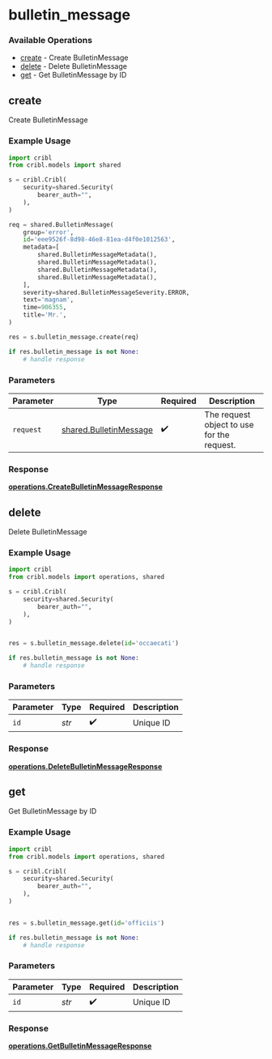 # bulletin_message

### Available Operations

* [create](#create) - Create BulletinMessage
* [delete](#delete) - Delete BulletinMessage
* [get](#get) - Get BulletinMessage by ID

## create

Create BulletinMessage

### Example Usage

```python
import cribl
from cribl.models import shared

s = cribl.Cribl(
    security=shared.Security(
        bearer_auth="",
    ),
)

req = shared.BulletinMessage(
    group='error',
    id='eee9526f-8d98-46e8-81ea-d4f0e1012563',
    metadata=[
        shared.BulletinMessageMetadata(),
        shared.BulletinMessageMetadata(),
        shared.BulletinMessageMetadata(),
        shared.BulletinMessageMetadata(),
    ],
    severity=shared.BulletinMessageSeverity.ERROR,
    text='magnam',
    time=906355,
    title='Mr.',
)

res = s.bulletin_message.create(req)

if res.bulletin_message is not None:
    # handle response
```

### Parameters

| Parameter                                                        | Type                                                             | Required                                                         | Description                                                      |
| ---------------------------------------------------------------- | ---------------------------------------------------------------- | ---------------------------------------------------------------- | ---------------------------------------------------------------- |
| `request`                                                        | [shared.BulletinMessage](../../models/shared/bulletinmessage.md) | :heavy_check_mark:                                               | The request object to use for the request.                       |


### Response

**[operations.CreateBulletinMessageResponse](../../models/operations/createbulletinmessageresponse.md)**


## delete

Delete BulletinMessage

### Example Usage

```python
import cribl
from cribl.models import operations, shared

s = cribl.Cribl(
    security=shared.Security(
        bearer_auth="",
    ),
)


res = s.bulletin_message.delete(id='occaecati')

if res.bulletin_message is not None:
    # handle response
```

### Parameters

| Parameter          | Type               | Required           | Description        |
| ------------------ | ------------------ | ------------------ | ------------------ |
| `id`               | *str*              | :heavy_check_mark: | Unique ID          |


### Response

**[operations.DeleteBulletinMessageResponse](../../models/operations/deletebulletinmessageresponse.md)**


## get

Get BulletinMessage by ID

### Example Usage

```python
import cribl
from cribl.models import operations, shared

s = cribl.Cribl(
    security=shared.Security(
        bearer_auth="",
    ),
)


res = s.bulletin_message.get(id='officiis')

if res.bulletin_message is not None:
    # handle response
```

### Parameters

| Parameter          | Type               | Required           | Description        |
| ------------------ | ------------------ | ------------------ | ------------------ |
| `id`               | *str*              | :heavy_check_mark: | Unique ID          |


### Response

**[operations.GetBulletinMessageResponse](../../models/operations/getbulletinmessageresponse.md)**

